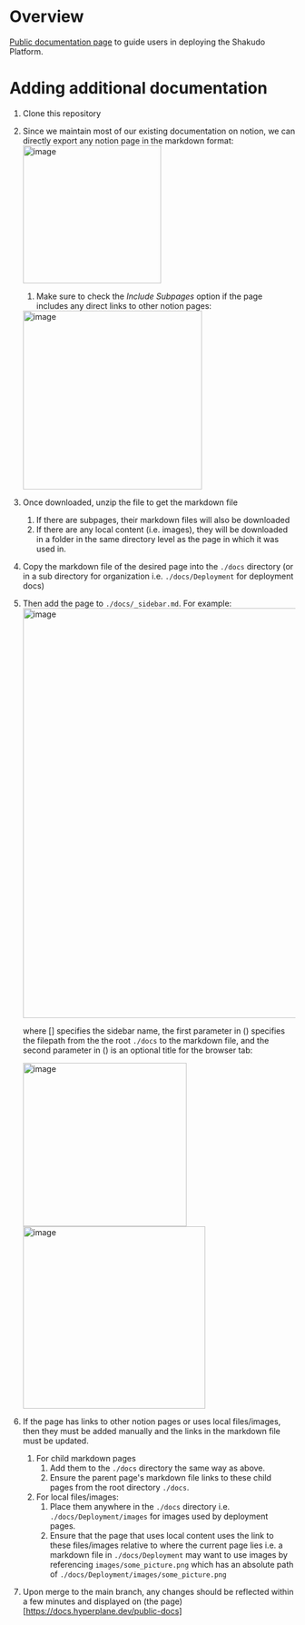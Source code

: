 # Overview
[Public documentation page](https://docs.hyperplane.dev/public-docs/) to guide users in deploying the Shakudo Platform. 

# Adding additional documentation
1. Clone this repository
1. Since we maintain most of our existing documentation on notion, we can directly export any notion page in the markdown format:
    <img width="243" alt="image" src="https://github.com/devsentient/public-docs/assets/155983994/003eeb38-88a3-4839-becf-bb03c49e41b5">

    1. Make sure to check the *Include Subpages* option if the page includes any direct links to other notion pages:
    <img width="315" alt="image" src="https://github.com/devsentient/public-docs/assets/155983994/73c9c56d-3cf1-4e8f-9dff-72de4e7a067c">

1. Once downloaded, unzip the file to get the markdown file
    1. If there are subpages, their markdown files will also be downloaded
    1. If there are any local content (i.e. images), they will be downloaded in a folder in the same directory level as the page in which it was used in.
1. Copy the markdown file of the desired page into the `./docs` directory (or in a sub directory for organization i.e. `./docs/Deployment`
 for deployment docs)
1. Then add the page to `./docs/_sidebar.md`. For example:
    <img width="722" alt="image" src="https://github.com/devsentient/public-docs/assets/155983994/0be0a03a-8ece-4828-8c79-f59f0ff22bf9">

    where [] specifies the sidebar name, the first parameter in () specifies the filepath from the the root `./docs` to the markdown file, and the second parameter in () is an optional title for the browser tab:

    <img width="288" alt="image" src="https://github.com/devsentient/public-docs/assets/155983994/74138bcb-6303-4282-8eca-514da8ce3110">

   

   <img width="321" alt="image" src="https://github.com/devsentient/public-docs/assets/155983994/b1e88a99-cf1b-402d-84f3-ad0b1203a127">
1. If the page has links to other notion pages or uses local files/images, then they must be added manually and the links in the markdown file must be updated.
    1. For child markdown pages
        1. Add them to the `./docs` directory the same way as above.
        1. Ensure the parent page's markdown file links to these child pages from the root directory `./docs`.
    1. For local files/images:
        1. Place them anywhere in the `./docs` directory i.e. `./docs/Deployment/images` for images used by deployment pages.
        1. Ensure that the page that uses local content uses the link to these files/images relative to where the current page lies i.e. a markdown file in `./docs/Deployment` may want to use images by referencing `images/some_picture.png` which has an absolute path of `./docs/Deployment/images/some_picture.png`
1. Upon merge to the main branch, any changes should be reflected within a few minutes and displayed on (the page)[https://docs.hyperplane.dev/public-docs]

   

